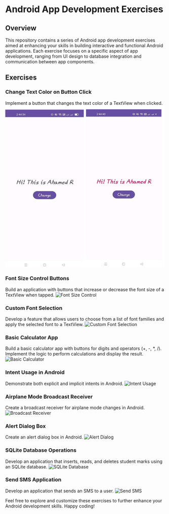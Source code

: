 # Android App Development Exercises

## Overview
This repository contains a series of Android app development exercises aimed at enhancing your skills in building interactive and functional Android applications. Each exercise focuses on a specific aspect of app development, ranging from UI design to database integration and communication between app components.

## Exercises
### Change Text Color on Button Click
Implement a button that changes the text color of a TextView when clicked.
![Change Text Color](/images/Picture1.png)

### Font Size Control Buttons
Build an application with buttons that increase or decrease the font size of a TextView when tapped.
![Font Size Control](/Android-App-Development/images/Picture2.png)

### Custom Font Selection
Develop a feature that allows users to choose from a list of font families and apply the selected font to a TextView.
![Custom Font Selection](/Android-App-Development/images/Picture3.png)

### Basic Calculator App
Build a basic calculator app with buttons for digits and operators (+, -, *, /).
Implement the logic to perform calculations and display the result.
![Basic Calculator](/Android-App-Development/images/Picture4.png)

### Intent Usage in Android
Demonstrate both explicit and implicit intents in Android.
![Intent Usage](/Android-App-Development/images/Picture5.png)

### Airplane Mode Broadcast Receiver
Create a broadcast receiver for airplane mode changes in Android.
![Broadcast Receiver](/Android-App-Development/images/Picture6.png)

### Alert Dialog Box
Create an alert dialog box in Android.
![Alert Dialog](/Android-App-Development/images/Picture7.png)

### SQLite Database Operations
Develop an application that inserts, reads, and deletes student marks using an SQLite database.
![SQLite Database](/Android-App-Development/images/Picture8.png)

### Send SMS Application
Develop an application that sends an SMS to a user.
![Send SMS](/Android-App-Development/images/Picture9.png)

Feel free to explore and customize these exercises to further enhance your Android development skills. Happy coding!
